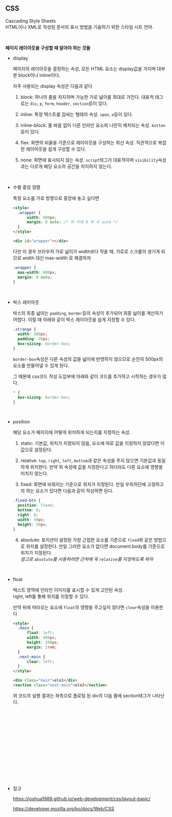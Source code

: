 ## CSS

Cascading Style Sheets  
HTML이나 XML로 작성된 문서의 표시 방법을 기술하기 위한 스타일 시트 언어.

<br>

**페이지 레이아웃을 구성할 때 알아야 하는 것들**

- display

  페이지의 레이아웃을 결정하는 속성, 모든 HTML 요소는 display값을 가지며 대부분 block이나 inline이다.

  자주 사용되는 display 속성은 다음과 같다

  1. block: 하나의 줄을 차지하며 가능한 가로 넓이를 최대로 가진다. 대표적 태그로는 `div`, `p`, `form`, `header`, `section`등이 있다.

  2. inline: 특정 텍스트를 감싸는 형태의 속성. `span`, `a`등이 있다.

  3. inline-block: 줄 바꿈 없이 다른 인라인 요소와 나란히 배치되는 속성. `button`등이 있다.

  4. flex: 화면의 비율을 기준으로 레이아웃을 구성하는 최신 속성. 직관적으로 복잡한 레이아웃을 쉽게 구성할 수 있다.

  5. none: 화면에 표시되지 않는 속성. `script`태그가 대표적이며 `visibility`속성과는 다르게 해당 요소의 공간을 차지하지 않는다.

<br>

- 수평 중앙 정렬

  특정 요소를 가로 방향으로 중앙에 놓고 싶다면

  ```html
  <style>
  	.wrapper {
  		width: 600px;
  		margin: 0 auto; /* 위 아래 0 좌 우 auto */
  	}
  </style>

  <div id="wrapper"></div>
  ```

  다만 이 경우 브라우저 가로 넓이가 width보다 작을 때, 가로로 스크롤이 생기게 되므로 width 대신 max-width 로 해결하자

  ```css
  .wrapper {
  	max-width: 600px;
  	margin: 0 auto;
  }
  ```

<br>

- 박스 레이아웃

  박스의 최종 넓이는 `padding`, `border`등의 속성이 추가되어 최종 넓이를 계산하기 어렵다. 이럴 때 아래와 같이 박스 레이아웃을 쉽게 지정할 수 있다.

  ```css
  .strange {
  	width: 500px;
  	padding: 20px;
  	box-sizing: border-box;
  }
  ```

  `border-box`속성은 다른 속성의 값을 넓이에 반영하지 않으므로 순전히 500px의 요소를 만들어낼 수 있게 된다.

  그 때문에 css코드 작성 도입부에 아래와 같이 코드를 추가하고 시작하는 경우가 많다.

  ```css
  * {
  	box-sizing: border-box;
  }
  ```

<br>

- position

  해당 요소가 페이지에 어떻게 위치하게 되는지를 지정하는 속성.

  1. static: 기본값, 위치가 지정되지 않음, 요소에 따로 값을 지정하지 않았다면 이 값으로 설정된다.

  2. relative: `top`, `right`, `left`, `bottom`과 같은 속성을 주지 않으면 기본값과 동일하게 위치한다. 만약 위 속성에 값을 지정한다고 하더라도 다른 요소에 영향을 미치지 않는다.

  3. fixed: 화면에 비춰지는 기준으로 위치가 지정된다. 만일 우측하단에 고정하고자 하는 요소가 있다면 다음과 같이 작성하면 된다.

  ```css
  .fixed-btn {
  	position: fixed;
  	bottom: 0;
  	right: 0;
  	width: 50px;
  	height: 50px;
  }
  ```

  4. absolute: 포지션이 설정된 가장 근접한 요소를 기준으로 `fixed`와 같은 방법으로 위치를 설정한다. 만일 그러한 요소가 없다면 document.body를 기준으로 위치가 지정된다.  
     _참고로 `absolute`를 사용하려면 근처에 꼭 `relative`를 지정하도록 하자_

<br>

- float

  텍스트 영역에 인라인 이미지를 표시할 수 있게 고안된 속성.  
  right, left를 통해 위치를 지정할 수 있다.

  만약 뒤에 따라오는 요소에 `float`의 영향을 주고싶지 않다면 `clear`속성을 이용한다

  ```html
  <style>
  	.main {
  		float: left;
  		width: 400px;
  		height: 200px;
  		margin: 1rem;
  	}
  	.next-main {
  		clear: left;
  	}
  </style>

  <div class="main">ele1</div>
  <section class="next-main">ele2</section>
  ```

  위 코드의 실행 결과는 좌측으로 플로팅 된 div의 다음 줄에 section태그가 나타난다.

<br>
<br>
<br>
<br>
<br>
<br>
<br>
<br>
<br>
<br>
<br>
<br>
<br>

- 참고

  https://joshua1988.github.io/web-development/css/layout-basic/

  https://developer.mozilla.org/ko/docs/Web/CSS
